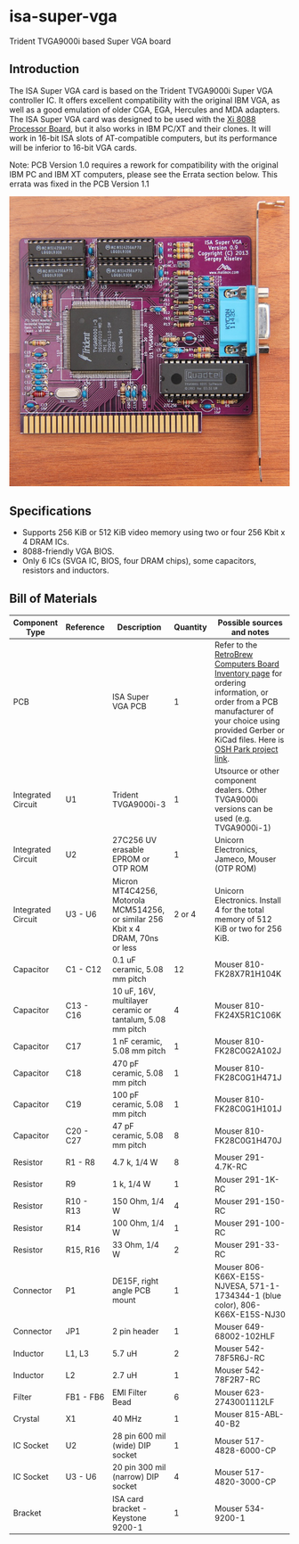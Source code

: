 # isa-super-vga
Trident TVGA9000i based Super VGA board

## Introduction

The ISA Super VGA card is based on the Trident TVGA9000i Super VGA controller IC. It offers excellent compatibility with the original IBM VGA, as well as a good emulation of older CGA, EGA, Hercules and MDA adapters. The ISA Super VGA card was designed to be used with the [Xi 8088 Processor Board](https://github.com/skiselev/xi_8088), but it also works in IBM PC/XT and their clones. It will work in 16-bit ISA slots of AT-compatible computers, but its performance will be inferior to 16-bit VGA cards.

Note: PCB Version 1.0 requires a rework for compatibility with the original IBM PC and IBM XT computers, please see the Errata section below. This errata was fixed in the PCB Version 1.1

![ISA SVGA V0.9 Assembled Board](images/ISA_SVGA-Board-800px.jpg)

## Specifications

* Supports 256 KiB or 512 KiB video memory using two or four 256 Kbit x 4 DRAM ICs.
* 8088-friendly VGA BIOS.
* Only 6 ICs (SVGA IC, BIOS, four DRAM chips), some capacitors, resistors and inductors.

## Bill of Materials

Component Type     | Reference | Description                                               | Quantity | Possible sources and notes
------------------ | --------- | --------------------------------------------------------- | -------- | --------------------------
PCB                |           | ISA Super VGA PCB                                         | 1        | Refer to the [RetroBrew Computers Board Inventory page](https://retrobrewcomputers.org/doku.php?id=boardinventory) for ordering information, or order from a PCB manufacturer of your choice using provided Gerber or KiCad files. Here is [OSH Park project link](https://oshpark.com/shared_projects/M9jRwsu1).
Integrated Circuit | U1        | Trident TVGA9000i-3                                       | 1        | Utsource or other component dealers. Other TVGA9000i versions can be used (e.g. TVGA9000i-1)
Integrated Circuit | U2        | 27C256 UV erasable EPROM or OTP ROM                       | 1        | Unicorn Electronics, Jameco, Mouser (OTP ROM)
Integrated Circuit | U3 - U6   | Micron MT4C4256, Motorola MCM514256, or similar 256 Kbit x 4 DRAM, 70ns or less | 2 or 4 | Unicorn Electronics. Install 4 for the total memory of 512 KiB or two for 256 KiB.
Capacitor          | C1 - C12  | 0.1 uF ceramic, 5.08 mm pitch                             | 12       | Mouser 810-FK28X7R1H104K
Capacitor          | C13 - C16 | 10 uF, 16V, multilayer ceramic or tantalum, 5.08 mm pitch | 4        | Mouser 810-FK24X5R1C106K
Capacitor          | C17       | 1 nF ceramic, 5.08 mm pitch                               | 1        | Mouser 810-FK28C0G2A102J
Capacitor          | C18       | 470 pF ceramic, 5.08 mm pitch                             | 1        | Mouser 810-FK28C0G1H471J
Capacitor          | C19       | 100 pF ceramic, 5.08 mm pitch                             | 1        | Mouser 810-FK28C0G1H101J
Capacitor          | C20 - C27 | 47 pF ceramic, 5.08 mm pitch                              | 8        | Mouser 810-FK28C0G1H470J
Resistor           | R1 - R8   | 4.7 k, 1/4 W                                              | 8        | Mouser 291-4.7K-RC
Resistor           | R9        | 1 k, 1/4 W                                                | 1        | Mouser 291-1K-RC
Resistor           | R10 - R13 | 150 Ohm, 1/4 W                                            | 4        | Mouser 291-150-RC
Resistor           | R14       | 100 Ohm, 1/4 W                                            | 1        | Mouser 291-100-RC
Resistor           | R15, R16  | 33 Ohm, 1/4 W                                             | 2        | Mouser 291-33-RC
Connector          | P1        | DE15F, right angle PCB mount                              | 1        | Mouser 806-K66X-E15S-NJVESA, 571-1-1734344-1 (blue color), 806-K66X-E15S-NJ30
Connector          | JP1       | 2 pin header                                              | 1        | Mouser 649-68002-102HLF
Inductor           | L1, L3    | 5.7 uH                                                    | 2        | Mouser 542-78F5R6J-RC
Inductor           | L2        | 2.7 uH                                                    | 1        | Mouser 542-78F2R7-RC
Filter             | FB1 - FB6 | EMI Filter Bead                                           | 6        | Mouser 623-2743001112LF
Crystal            | X1        | 40 MHz                                                    | 1        | Mouser 815-ABL-40-B2
IC Socket          | U2        | 28 pin 600 mil (wide) DIP socket                          | 1        | Mouser 517-4828-6000-CP
IC Socket          | U3 - U6   | 20 pin 300 mil (narrow) DIP socket                        | 4        | Mouser 517-4820-3000-CP
Bracket            |           | ISA card bracket - Keystone 9200-1                        | 1        | Mouser 534-9200-1
